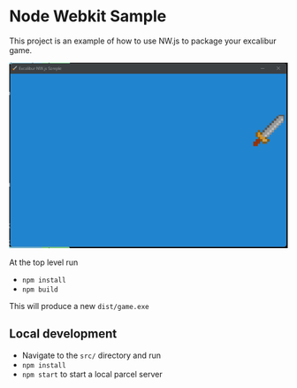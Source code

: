 # Node Webkit Sample

This project is an example of how to use NW.js to package your excalibur game.

![NW.js running on windows with a bouncing sword image](./sample.gif)

At the top level run

* `npm install`
* `npm build`

This will produce a new `dist/game.exe`

## Local development

* Navigate to the `src/` directory and run
* `npm install`
* `npm start` to start a local parcel server
